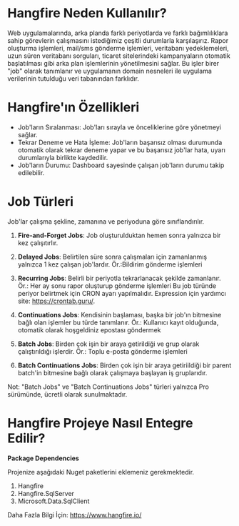 # Hangfire Neden Kullanılır?

Web uygulamalarında, arka planda farklı periyotlarda ve farklı bağımlılıklara sahip görevlerin çalışmasını istediğimiz çeşitli durumlarla karşılaşırız. Rapor oluşturma işlemleri, mail/sms gönderme işlemleri, veritabanı yedeklemeleri, uzun süren veritabanı sorguları, ticaret sitelerindeki kampanyaların otomatik başlatılması gibi arka plan işlemlerinin yönetilmesini sağlar. Bu işler birer "job" olarak tanımlanır ve uygulamanın domain nesneleri ile uygulama verilerinin tutulduğu veri tabanından farklıdır. 

# Hangfire'ın Özellikleri
* Job'ların Sıralanması: Job'ları sırayla ve önceliklerine göre yönetmeyi sağlar.
* Tekrar Deneme ve Hata İşleme: Job'ların başarısız olması durumunda otomatik olarak tekrar deneme yapar ve bu başarısız job'lar hata, uyarı durumlarıyla birlikte kaydedilir.
* Job'ların Durumu: Dashboard sayesinde çalışan job'ların durumu takip edilebilir.

# Job Türleri
Job'lar çalışma şekline, zamanına ve periyoduna göre sınıflandırılır.
1. **Fire-and-Forget Jobs**: Job oluşturulduktan hemen sonra yalnızca bir kez çalışıtırlır. 

2. **Delayed Jobs**: Belirtilen süre sonra çalışmaları için zamanlanmış yalnızca 1 kez çalışan job'lardır. Ör.:Bildirim gönderme işlemleri

3. **Recurring Jobs**: Belirli bir periyotla tekrarlanacak şekilde zamanlanır. Ör.: Her ay sonu rapor oluşturup gönderme işlemleri
Bu job türünde periyor belirtmek için CRON ayarı yapılmalıdır.
Expression için yardımcı site: https://crontab.guru/.

4. **Continuations Jobs**: Kendisinin başlaması, başka bir job'ın bitmesine bağlı olan işlemler bu türde tanımlanır. Ör.: Kullanıcı kayıt olduğunda, otomatik olarak hoşgeldiniz epostası göndermek

5. **Batch Jobs**: Birden çok işin bir araya getirildiği ve grup olarak çalıştırıldığı işlerdir. Ör.: Toplu e-posta gönderme işlemleri
6. **Batch Continuations Jobs**: Birden çok işin bir araya getiriildiği bir parent batch'in bitmesine bağlı olarak çalışmaya başlayan iş gruplarıdır.

Not: "Batch Jobs" ve "Batch Continuations Jobs" türleri yalnızca Pro sürümünde, ücretli olarak sunulmaktadır. 


# Hangfire Projeye Nasıl Entegre Edilir?
**Package Dependencies**

Projenize aşağıdaki Nuget paketlerini eklemeniz gerekmektedir.
1. Hangfire
2. Hangfire.SqlServer
3. Microsoft.Data.SqlClient

Daha Fazla Bilgi İçin: https://www.hangfire.io/
